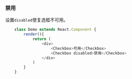 ### 禁用
设置```disabled```使复选框不可用。
```javascript
    class Demo extends React.Component {
        render(){
            return (
                <div>
                    <Checkbox>可用</Checkbox>
                    <Checkbox disabled>禁用</Checkbox>
                </div>
            )
        }
    }
```